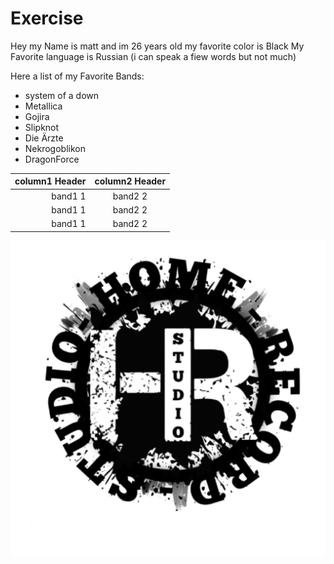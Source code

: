 # Exercise
Hey my Name is matt and im 26 years old
my favorite color is Black 
My Favorite language is Russian (i can speak a fiew words but not much)

Here a list of my Favorite Bands:

- system of a down
- Metallica
- Gojira
- Slipknot
- Die Ärzte
- Nekrogoblikon
- DragonForce 

|column1 Header| column2 Header|
|-----:|:----:|
|band1 1|band2 2|
|band1 1|band2 2|
|band1 1|band2 2|

![Alternative Text](Hrs.jpeg)
